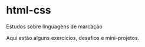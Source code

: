 # html-css
Estudos sobre linguagens de marcação

Aqui estão alguns exercícios, desafios e mini-projetos.
